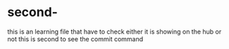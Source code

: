 # second-
this is an learning file that have to check either it is showing on the hub or not 
this is second to see the commit command 